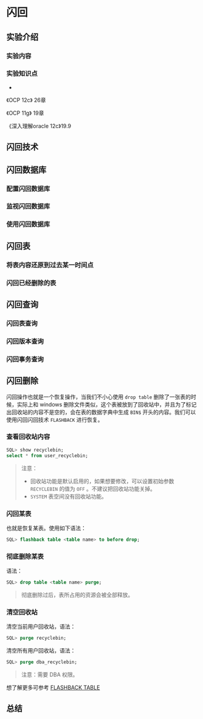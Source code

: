 # 闪回

## 实验介绍

### 实验内容



### 实验知识点

+ ​


《OCP 12c》 26章

《OCP 11g》 19章

《深入理解oracle 12c》19.9



## 闪回技术



## 闪回数据库



### 配置闪回数据库



### 监视闪回数据库



### 使用闪回数据库



## 闪回表



### 将表内容还原到过去某一时间点



### 闪回已经删除的表



## 闪回查询



### 闪回表查询



### 闪回版本查询



### 闪回事务查询



## 闪回删除

















闪回操作也就是一个恢复操作，当我们不小心使用 `drop table` 删除了一张表的时候，实际上和 windows 删除文件类似，这个表被放到了回收站中，并且为了标记出回收站的内容不是空的，会在表的数据字典中生成 `BIN$` 开头的内容。我们可以使用闪回闪回技术 `FLASHBACK` 进行恢复。

### 查看回收站内容

```sql
SQL> show recyclebin;
select * from user_recyclebin;
```

> 注意：
>
> - 回收站功能是默认启用的，如果想要修改，可以设置初始参数 `RECYCLEBIN` 的值为 `OFF` 。不建议把回收站功能关掉。
> - `SYSTEM` 表空间没有回收站功能。

### 闪回某表

也就是恢复某表。使用如下语法：

```sql
SQL> flashback table <table name> to before drop;
```

### 彻底删除某表

语法：

```sql
SQL> drop table <table name> purge;
```

> 彻底删除过后，表所占用的资源会被全部释放。

### 清空回收站

清空当前用户回收站，语法：

```sql
SQL> purge recyclebin;
```

清空所有用户回收站，语法：

```sql
SQL> purge dba_recyclebin;
```

> 注意：需要 DBA 权限。

想了解更多可参考 [FLASHBACK TABLE](https://docs.oracle.com/en/database/oracle/oracle-database/12.2/sqlrf/FLASHBACK-TABLE.html#GUID-FA9AF2FD-2DAD-4387-9E62-14AFC26EA85C)













## 总结

